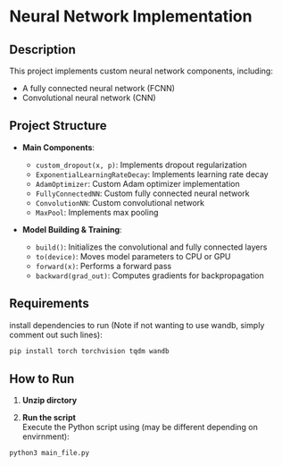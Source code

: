 
# Neural Network Implementation  

## Description  
This project implements custom neural network components, including:  
- A fully connected neural network (FCNN)  
- Convolutional neural network (CNN)  

## Project Structure  
- **Main Components**:  
  - `custom_dropout(x, p)`: Implements dropout regularization  
  - `ExponentialLearningRateDecay`: Implements learning rate decay  
  - `AdamOptimizer`: Custom Adam optimizer implementation  
  - `FullyConnectedNN`: Custom fully connected neural network  
  - `ConvolutionNN`: Custom convolutional network  
  - `MaxPool`: Implements max pooling  

- **Model Building & Training**:  
  - `build()`: Initializes the convolutional and fully connected layers  
  - `to(device)`: Moves model parameters to CPU or GPU  
  - `forward(x)`: Performs a forward pass  
  - `backward(grad_out)`: Computes gradients for backpropagation  

## Requirements  
install dependencies to run (Note if not wanting to use wandb, simply comment out such lines):  
```bash
pip install torch torchvision tqdm wandb
```

## How to Run  
1. **Unzip dirctory**  

2. **Run the script**  
Execute the Python script using (may be different depending on envirnment):  
```bash
python3 main_file.py
```

